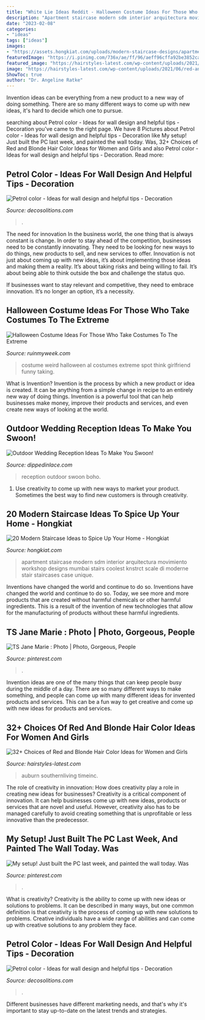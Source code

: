 ```yaml
---
title: "White Lie Ideas Reddit - Halloween Costume Ideas For Those Who Take Costumes To The Extreme"
description: "Apartment staircase modern sdm interior arquitectura movimiento workshop designs mumbai stairs coolest knstrct scale di moderne stair staircases case unique"
date: "2023-02-08"
categories:
- "ideas"
tags: ["ideas"]
images:
- "https://assets.hongkiat.com/uploads/modern-staircase-designs/apartment-in-mumbai-1.jpg"
featuredImage: "https://i.pinimg.com/736x/ae/ff/96/aeff96cffa92be3852cade15c3f946cb.jpg"
featured_image: "https://hairstyles-latest.com/wp-content/uploads/2021/06/red-and-blonde-hair-8-768x1152.jpg"
image: "https://hairstyles-latest.com/wp-content/uploads/2021/06/red-and-blonde-hair-8-768x1152.jpg"
ShowToc: true
author: "Dr. Angeline Ratke"
---
```



Invention ideas can be everything from a new product to a new way of doing something. There are so many different ways to come up with new ideas, it's hard to decide which one to pursue.

	

		
searching about Petrol color - Ideas for wall design and helpful tips - Decoration you've came to the right page. We have 8 Pictures about Petrol color - Ideas for wall design and helpful tips - Decoration like My setup! Just built the PC last week, and painted the wall today. Was, 32+ Choices of Red and Blonde Hair Color Ideas for Women and Girls and also Petrol color - Ideas for wall design and helpful tips - Decoration. Read more:
		
    
## Petrol Color - Ideas For Wall Design And Helpful Tips - Decoration

<img loading=lazy src="https://decosolitions.com/wp-content/uploads/2018/07/d6b9c856326cd71db2264d5d79f8c2b7.jpeg" onerror="this.onerror=null;this.src='https://tse2.mm.bing.net/th?id=OIP.8AcpePVqHxzVpBAyqCkLUAHaKr&amp;pid=15.1';" alt="Petrol color - Ideas for wall design and helpful tips - Decoration">

_Source: decosolitions.com_

>. 

	

The need for innovation
In the business world, the one thing that is always constant is change. In order to stay ahead of the competition, businesses need to be constantly innovating. They need to be looking for new ways to do things, new products to sell, and new services to offer.
Innovation is not just about coming up with new ideas, it’s about implementing those ideas and making them a reality. It’s about taking risks and being willing to fail. It’s about being able to think outside the box and challenge the status quo.

If businesses want to stay relevant and competitive, they need to embrace innovation. It’s no longer an option, it’s a necessity.

    
## Halloween Costume Ideas For Those Who Take Costumes To The Extreme

<img loading=lazy src="https://ruinmyweek.com/wp-content/uploads/2019/09/tk-halloween-costume-ideas-for-people-who-like-taking-their-costumes-to-the-extreme-25.jpg" onerror="this.onerror=null;this.src='https://tse1.mm.bing.net/th?id=OIP.gPU2xgzgPazYuqgszO8FTAHaJQ&amp;pid=15.1';" alt="Halloween Costume Ideas For Those Who Take Costumes To The Extreme">

_Source: ruinmyweek.com_

>costume weird halloween al costumes extreme spot think girlfriend funny taking. 

	

What is Invention?
Invention is the process by which a new product or idea is created. It can be anything from a simple change in recipe to an entirely new way of doing things. Invention is a powerful tool that can help businesses make money, improve their products and services, and even create new ways of looking at the world.

    
## Outdoor Wedding Reception Ideas To Make You Swoon!

<img loading=lazy src="http://dippedinlace.com/wp-content/uploads/2015/03/Outdoor-Wedding-Reception-Ideas-17.jpg" onerror="this.onerror=null;this.src='https://tse4.mm.bing.net/th?id=OIP.lzCrcYPIn5_ZAc7eUBQLDwHaLH&amp;pid=15.1';" alt="Outdoor Wedding Reception Ideas To Make You Swoon!">

_Source: dippedinlace.com_

>reception outdoor swoon boho. 

	

1. Use creativity to come up with new ways to market your product. Sometimes the best way to find new customers is through creativity.

    
## 20 Modern Staircase Ideas To Spice Up Your Home - Hongkiat

<img loading=lazy src="https://assets.hongkiat.com/uploads/modern-staircase-designs/apartment-in-mumbai-1.jpg" onerror="this.onerror=null;this.src='https://tse4.mm.bing.net/th?id=OIP.i47eWKqRpoiT9cML_53ahgHaKq&amp;pid=15.1';" alt="20 Modern Staircase Ideas to Spice Up Your Home - Hongkiat">

_Source: hongkiat.com_

>apartment staircase modern sdm interior arquitectura movimiento workshop designs mumbai stairs coolest knstrct scale di moderne stair staircases case unique. 

	

Inventions have changed the world and continue to do so.
Inventions have changed the world and continue to do so. Today, we see more and more products that are created without harmful chemicals or other harmful ingredients. This is a result of the invention of new technologies that allow for the manufacturing of products without these harmful ingredients.

    
## TS Jane Marie : Photo | Photo, Gorgeous, People

<img loading=lazy src="https://i.pinimg.com/736x/6d/3e/20/6d3e200196f53de67a284ab85af8fcee.jpg" onerror="this.onerror=null;this.src='https://tse4.mm.bing.net/th?id=OIP.MlKte3fIZr_ifDds_ICSFgHaJ3&amp;pid=15.1';" alt="TS Jane Marie : Photo | Photo, Gorgeous, People">

_Source: pinterest.com_

>. 

	

Invention ideas are one of the many things that can keep people busy during the middle of a day. There are so many different ways to make something, and people can come up with many different ideas for invented products and services. This can be a fun way to get creative and come up with new ideas for products and services.

    
## 32+ Choices Of Red And Blonde Hair Color Ideas For Women And Girls

<img loading=lazy src="https://hairstyles-latest.com/wp-content/uploads/2021/06/red-and-blonde-hair-8-768x1152.jpg" onerror="this.onerror=null;this.src='https://tse2.mm.bing.net/th?id=OIP.0J9yZ7uPFdF41p0dBnlEgwHaLH&amp;pid=15.1';" alt="32+ Choices of Red and Blonde Hair Color Ideas for Women and Girls">

_Source: hairstyles-latest.com_

>auburn southernliving timeinc. 

	

The role of creativity in innovation: How does creativity play a role in creating new ideas for businesses?
Creativity is a critical component of innovation. It can help businesses come up with new ideas, products or services that are novel and useful. However, creativity also has to be managed carefully to avoid creating something that is unprofitable or less innovative than the predecessor.

    
## My Setup! Just Built The PC Last Week, And Painted The Wall Today. Was

<img loading=lazy src="https://i.pinimg.com/736x/ae/ff/96/aeff96cffa92be3852cade15c3f946cb.jpg" onerror="this.onerror=null;this.src='https://tse4.mm.bing.net/th?id=OIP.1qBYSki_m4zjH7j7A_Ie2wHaHZ&amp;pid=15.1';" alt="My setup! Just built the PC last week, and painted the wall today. Was">

_Source: pinterest.com_

>. 

	

What is creativity?
Creativity is the ability to come up with new ideas or solutions to problems. It can be described in many ways, but one common definition is that creativity is the process of coming up with new solutions to problems. Creative individuals have a wide range of abilities and can come up with creative solutions to any problem they face.

    
## Petrol Color - Ideas For Wall Design And Helpful Tips - Decoration

<img loading=lazy src="https://decosolitions.com/wp-content/uploads/2018/07/88181fb01998ec3d6492f0128b75cf33.jpeg" onerror="this.onerror=null;this.src='https://tse4.mm.bing.net/th?id=OIP.JAezNIaYwMC8zHJYXWA6wQHaLH&amp;pid=15.1';" alt="Petrol color - Ideas for wall design and helpful tips - Decoration">

_Source: decosolitions.com_

>. 

	

Different businesses have different marketing needs, and that's why it's important to stay up-to-date on the latest trends and strategies.

